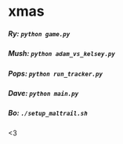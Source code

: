 # xmas

##### Ry: ```python game.py```
##### Mush: ```python adam_vs_kelsey.py```
##### Pops: ```python run_tracker.py```
##### Dave: ```python main.py```
##### Bo: ```./setup_maltrail.sh```

&lt;3
